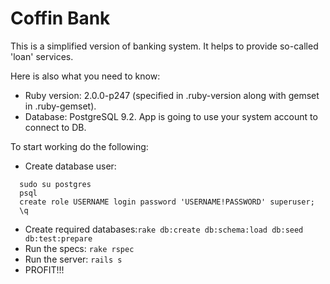 Coffin Bank
===========

This is a simplified version of banking system.
It helps to provide so-called 'loan' services.

Here is also what you need to know:
* Ruby version: 2.0.0-p247 (specified in .ruby-version along with gemset in .ruby-gemset).
* Database: PostgreSQL 9.2. App is going to use your system account to connect to DB.

To start working do the following:
* Create database user:
```
  sudo su postgres
  psql
  create role USERNAME login password 'USERNAME!PASSWORD' superuser;
  \q
```

* Create required databases:```rake db:create db:schema:load db:seed db:test:prepare```
* Run the specs: ```rake rspec```
* Run the server: ```rails s```
* PROFIT!!!